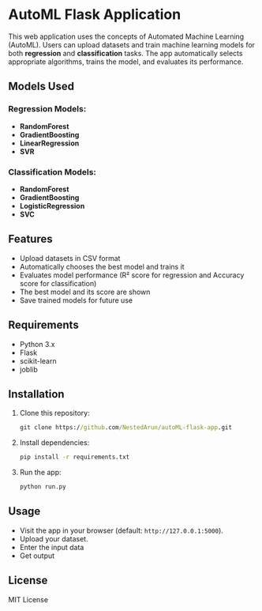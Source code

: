 # AutoML Flask Application

This web application uses the concepts of Automated Machine Learning (AutoML). Users can upload datasets and train machine learning models for both **regression** and **classification** tasks. The app automatically selects appropriate algorithms, trains the model, and evaluates its performance.

## Models Used

### Regression Models:
- **RandomForest**
- **GradientBoosting**
- **LinearRegression**
- **SVR**

### Classification Models:
- **RandomForest**
- **GradientBoosting**
- **LogisticRegression**
- **SVC**
  
## Features
- Upload datasets in CSV format
- Automatically chooses the best model and trains it
- Evaluates model performance (R² score for regression and Accuracy score for classification)
- The best model and its score are shown  
- Save trained models for future use

## Requirements
- Python 3.x
- Flask
- scikit-learn
- joblib

## Installation
1. Clone this repository:
   ```cmd
   git clone https://github.com/NestedArun/autoML-flask-app.git
   ```
2. Install dependencies:
   ```cmd
   pip install -r requirements.txt
   ```
3. Run the app:
   ```cmd
   python run.py
   ```

## Usage
- Visit the app in your browser (default: `http://127.0.0.1:5000`).
- Upload your dataset.
- Enter the input data
- Get output

## License
MIT License
